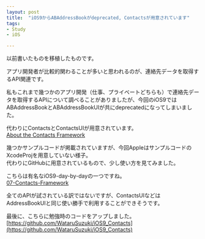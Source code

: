 ```yaml
---
layout: post
title:  "iOS9からABAddressBookがdeprecated, Contactsが用意されています"
tags:
- Study
- iOS

---
```

以前書いたものを移植したものです。

アプリ開発者が比較的関わることが多いと思われるのが、連絡先データを取得するAPI関連です。  

私もこれまで幾つかのアプリ開発（仕事、プライベートどちらも）で連絡先データを取得するAPIについて調べることがありましたが、今回のiOS9ではABAddressBookとABAddressBookUIが共にdeprecatedになってしまいました。  

代わりにContactsとContactsUIが用意されています。  
[About the Contacts Framework](https://developer.apple.com/library/prerelease/ios/documentation/Contacts/Reference/Contacts_Framework/index.html#//apple_ref/doc/uid/TP40015328)  

幾つかサンプルコードが掲載されていますが、今回AppleはサンプルコードのXcodeProjを用意していない様子。  
代わりにGitHubに用意されているもので、少し使い方を見てみました。  

こちらは有名なiOS9-day-by-dayの一つですね。  
[07-Contacts-Framework](https://github.com/shinobicontrols/iOS9-day-by-day/tree/master/07-Contacts-Framework)  

全てのAPIが試されている訳ではないですが、ContactsUIなどはAddressBookUIと同じ使い勝手で利用することができそうです。  

<!--
<a href="https://px.a8.net/svt/ejp?a8mat=2TIH2O+BZ1UR6+50+35UAKX" target="_blank" rel="nofollow">
<img border="0" width="300" height="250" alt="" src="https://www29.a8.net/svt/bgt?aid=170503152724&wid=001&eno=01&mid=s00000000018019121000&mc=1"></a>
<img border="0" width="1" height="1" src="https://www15.a8.net/0.gif?a8mat=2TIH2O+BZ1UR6+50+35UAKX" alt="">
-->


最後に、こちらに勉強時のコードをアップしました。  
[https://github.com/WataruSuzuki/iOS9_Contacts](https://github.com/WataruSuzuki/iOS9_Contacts)  
